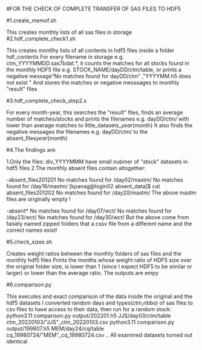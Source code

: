 #FOR THE CHECK OF COMPLETE TRANSFER OF SAS FILES TO HDF5

#1.create_memof.sh

This creates monthly lists of all sas files in storage
#2.hdf_complete_check1.sh

This creates montlhy lists of all contents in hdf5 files inside a folder hdf_contents
For every filename in storage e.g. ctm_YYYYMMDD.sas7bdat.*, it counts the matches for all stocks found in the monthly HDF5 file e.g. STOCK_NAME/dayDD/ctm/table, or prints a negative message"No matches found for dayDD/ctm" ,"YYYYMM.h5 does not exist " 
And stores the matches or negative messsages to monthly "result" files

#3.hdf_complete_check_step2.s

For every month-year, this searches the "result" files, finds an average number of matches/stocks and prints the filenames e.g. dayDD/ctm/ with lower than average matches to little_datasets_${year}${month}
It also finds the negative messages the filenames e.g. dayDD/ctm/ to the absent_files${year}${month}

#4.The findings are:

1.Only the files: div_YYYYMMM have small nubmer of "stock" datasets in hdf5 files
2.The monthly absent files contain altogether:

 -absent_files201201
No matches found for /day02/mastm/
No matches found for /day16/mastm/
[kpanag@login02 absent_data]$  cat absent_files201202
No matches found for /day20/mastm/
The above mastm files are originally empty !

 -absent*
No matches found for /day07/wct/
No matches found for /day23/wct/
No matches found for /day30/wct/
But the above come from falsely named zipped folders that a cssv file from a different name and the correct names exist!



#5.check_sizes.sh

Creates weight ratios between the monthly folders of sas files and the monthly hdf5 files
Prints the months whose weight ratio of HDF5 size over the original folder size, is lower than 1 (since I expect HDF5 to be similar or larger) or lower than the average ratio.
The outputs are empy


#6.comparison.py

This executes and exact comparison of the data inside the original and the hdf5 datasets
I converted random days and types(ctm,nbbo) of sas files to csv files to have access to their data, then run for a random stock:
python3.11 comparison.py output/202201.h5 JJS/day03/ctm/table ctm_20220103/\"JJS\"_ctm_20220103.csv
python3.11 comparison.py output/199807.h5 MEM/day24/cq/table cq_19980724/\"MEM\"_cq_19980724.csv
..
All examined datasets turned out identical
